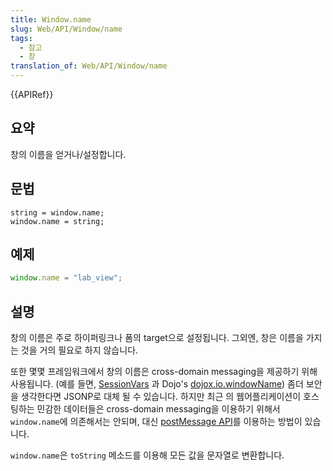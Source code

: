 ```yaml
---
title: Window.name
slug: Web/API/Window/name
tags:
  - 참고
  - 창
translation_of: Web/API/Window/name
---
```

{{APIRef}}

## 요약

창의 이름을 얻거나/설정합니다.

## 문법

    string = window.name;
    window.name = string;

## 예제

```js
window.name = "lab_view";
```

## 설명

창의 이름은 주로 하이퍼링크나 폼의 target으로 설정됩니다. 그외엔, 창은 이름을 가지는 것을 거의 필요로 하지 않습니다.

또한 몇몇 프레임워크에서 창의 이름은 cross-domain messaging을 제공하기 위해 사용됩니다. (예를 들면, [SessionVars](http://www.thomasfrank.se/sessionvars.html) 과 Dojo's [dojox.io.windowName](http://www.sitepen.com/blog/2008/07/22/windowname-transport/)) 좀더 보안을 생각한다면 JSONP로 대체 될 수 있습니다. 하지만 최근 의 웹어플리케이션이 호스팅하는 민감한 데이터들은 cross-domain messaging을 이용하기 위해서 `window.name`에 의존해서는 안되며, 대신 [postMessage API](/ko/docs/Web/API/Window/postMessage)를 이용하는 방법이 있습니다.

`window.name`은 `toString` 메소드를 이용해 모든 값을 문자열로 변환합니다.
